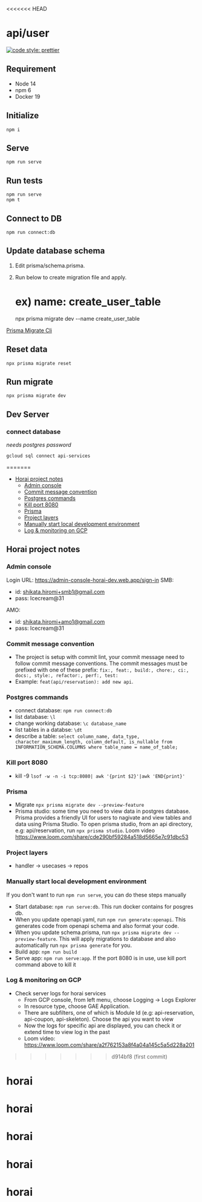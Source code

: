 <<<<<<< HEAD
# api/user

[![code style: prettier](https://img.shields.io/badge/code_style-prettier-ff69b4.svg?style=flat-square)](https://github.com/prettier/prettier)

## Requirement

-   Node 14
-   npm 6
-   Docker 19

## Initialize

    npm i

## Serve

    npm run serve

## Run tests

    npm run serve
    npm t

## Connect to DB

    npm run connect:db

## Update database schema

1. Edit prisma/schema.prisma.
1. Run below to create migration file and apply.

    # ex) name: create_user_table

    npx prisma migrate dev --name create_user_table

[Prisma Migrate Cli](https://www.prisma.io/docs/reference/api-reference/command-reference#prisma-migrate-preview)

## Reset data

    npx prisma migrate reset

## Run migrate

    npx prisma migrate dev

## Dev Server

### connect database

_needs postgres password_

```
gcloud sql connect api-services
```
=======
- [Horai project notes](#horai-project-notes)
  - [Admin console](#admin-console)
  - [Commit message convention](#commit-message-convention)
  - [Postgres commands](#postgres-commands)
  - [Kill port 8080](#kill-port-8080)
  - [Prisma](#prisma)
  - [Project layers](#project-layers)
  - [Manually start local development environment](#manually-start-local-development-environment)
  - [Log & monitoring on GCP](#log--monitoring-on-gcp)
## Horai project notes

### Admin console
Login URL: https://admin-console-horai-dev.web.app/sign-in
SMB: 
- id: shikata.hiromi+smb1@gmail.com
- pass: Icecream@31

AMO:
- id: shikata.hiromi+amo1@gmail.com
- pass: Icecream@31

### Commit message convention
- The project is setup with commit lint, your commit message need to follow commit message conventions. The commit messages must be prefixed with one of these prefix: `fix:, feat:, build:, chore:, ci:, docs:, style:, refactor:, perf:, test:`
- Example: `feat(api/reservation): add new api`.
  
### Postgres commands
- connect database: `npm run connect:db`
- list database: `\l`
- change working database: `\c database_name`
- list tables in a databse: `\dt`
- describe a table: `select column_name, data_type, character_maximum_length, column_default, is_nullable from INFORMATION_SCHEMA.COLUMNS where table_name = name_of_table;`

### Kill port 8080
-  kill -9 `lsof -w -n -i tcp:8080| awk '{print $2}'|awk 'END{print}'`

### Prisma
- Migrate `npx prisma migrate dev --preview-feature`
- Prisma studio: some time you need to view data in postgres database. Prisma provides a friendly UI for users to nagivate and view tables and data using Prisma Studio. To open prisma studio, from an api directory, e.g: api/reservation, run `npx prisma studio`. Loom video https://www.loom.com/share/cde290bf59284a518d5665e7c91dbc53

### Project layers
- handler -> usecases -> repos

### Manually start local development environment
If you don't want to run `npm run serve`, you can do these steps manually
- Start database: `npm run serve:db`. This run docker contains for posgres db.
- When you update openapi.yaml, run `npm run generate:openapi`. This generates code from openapi schema and also format your code.
- When you update schema.prisma, run `npx prisma migrate dev --preview-feature`. This will apply migrations to database and also automatically run `npx prisma generate` for you.
- Build app: `npm run build`
- Serve app: `npm run serve:app`. If the port 8080 is in use, use kill port command above to kill it

### Log & monitoring on GCP
- Check server logs for horai services
  - From GCP console, from left menu, choose Logging -> Logs Explorer
  - In resource type, choose GAE Application.
  - There are subfilters, one of which is Module Id (e.g: api-reservation, api-coupon, api-skeleton). Choose the api you want to view
  - Now the logs for specific api are displayed, you can check it or extend time to view log in the past
  - Loom video: https://www.loom.com/share/a2f762153a8f4a04a145c5a5d228a201
>>>>>>> d914bf8 (first commit)
# horai
# horai
# horai
# horai
# horai
